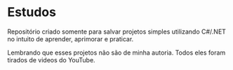 # Estudos

Repositório criado somente para salvar projetos simples utilizando C#/.NET no intuito de aprender, aprimorar e praticar.

Lembrando que esses projetos não são de minha autoria. Todos eles foram tirados de videos do YouTube.
